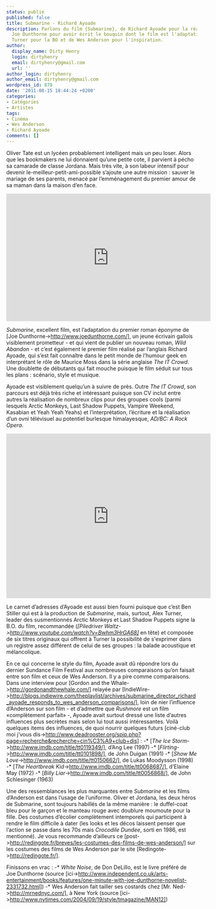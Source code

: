 ```yaml
---
status: publie
published: false
title: Submarine - Richard Ayoade
description: Parlons du film {Submarine}, de Richard Ayoade pour la réalisation, de
  Joe Dunthorne pour avoir écrit le bouquin dont le film est l'adaptation, d'Alex
  Turner pour la BO et de Wes Anderson pour l'inspiration.
author:
  display_name: Dirty Henry
  login: dirtyhenry
  email: dirtyhenry@gmail.com
  url: ''
author_login: dirtyhenry
author_email: dirtyhenry@gmail.com
wordpress_id: 879
date: '2011-08-15 18:44:24 +0200'
categories:
- Catégories
- Artistes
tags:
- Cinéma
- Wes Anderson
- Richard Ayoade
comments: []
---
```

Oliver Tate est un lycéen probablement intelligent mais un peu loser. Alors que les bookmakers ne lui donnaient qu’une petite cote, il parvient à pécho sa camarade de classe Jordana. Mais très vite, à son labeur intensif pour devenir le-meilleur-petit-ami-possible s’ajoute une autre mission : sauver le mariage de ses parents, menacé par l’emménagement du premier amour de sa maman dans la maison d’en face.

<iframe width="540" height="337" src="http://www.youtube.com/embed/4IVFfiv6wpY" frameborder="0" allowfullscreen></iframe>

*Submarine*, excellent film, est l’adaptation du premier roman éponyme de [Joe Dunthorne->http://www.joedunthorne.com/], un jeune écrivain gallois visiblement prometteur - et qui vient de publier un nouveau roman, *Wild Abandon* - et c’est également le premier film réalisé par l’anglais Richard Ayoade, qui s’est fait connaître dans le petit monde de l’humour geek en interprétant le rôle de Maurice Moss dans la série anglaise *The IT Crowd*. Une doublette de débutants qui fait mouche puisque le film séduit sur tous les plans : scénario, style et musique.

Ayoade est visiblement quelqu’un à suivre de près. Outre *The IT Crowd*, son parcours est déjà très riche et intéressant puisque son CV inclut entre autres la réalisation de nombreux clips pour des groupes cools (parmi lesquels Arctic Monkeys, Last Shadow Puppets, Vampire Weekend, Kasabian et Yeah Yeah Yeahs) et l’interprétation, l’écriture et la réalisation d’un ovni télévisuel au potentiel burlesque himalayesque, *AD/BC: A Rock Opera*.

<iframe width="540" height="435" src="http://www.youtube.com/embed/q37UomRayr0" frameborder="0" allowfullscreen></iframe>

Le carnet d’adresses d’Ayoade est aussi bien fourni puisque que c’est Ben Stiller qui est à la production de *Submarine*, mais, surtout, Alex Turner, leader des susmentionnés Arctic Monkeys et Last Shadow Puppets signe la B.O. du film, recommandée (*[Piledriver Waltz->http://www.youtube.com/watch?v=Bwhm3HrGA68]* en tête) et composée de six titres originaux qui offrent à Turner la possibilité de s'exprimer dans un registre assez différent de celui de ses groupes : la balade acoustique et mélancolique.

En ce qui concerne le style du film, Ayoade avait dû répondre lors du dernier Sundance Film Festival aux nombreuses comparaisons qu’on faisait entre son film et ceux de Wes Anderson. Il y a pire comme comparaisons. Dans une interview pour [Gordon and the Whale->http://gordonandthewhale.com/] relayée par [IndieWire->http://blogs.indiewire.com/theplaylist/archives/submarine_director_richard_ayoade_responds_to_wes_anderson_comparisons/], loin de nier l’influence d’Anderson sur son film - et d’admettre que *Rushmore* est un film «complètement parfait» -, Ayoade avait surtout dressé une liste d’autres influences plus secrètes mais selon lui tout aussi intéressantes. Voilà quelques items des influences, de quoi nourrir quelques futurs [ciné-club moi j’vous dis->http://www.deadrooster.org/spip.php?page=recherche&recherche=cin%C3%A9+club+dis] :
-* [*The Ice Storm*->http://www.imdb.com/title/tt0119349/], d’Ang Lee (1997)
-* [*Flirting*->http://www.imdb.com/title/tt0101898/], de John Duigan (1991)
-* [*Show Me Love*->http://www.imdb.com/title/tt0150662/], de Lukas Moodysson (1998)
-* [*The Heartbreak Kid*->http://www.imdb.com/title/tt0068687/], d’Elaine May (1972)
-* [*Billy Liar*->http://www.imdb.com/title/tt0056868/], de John Schlesinger (1963)

Une des ressemblances les plus marquantes entre *Submarine* et les films d’Anderson est dans l’usage de l’uniforme. Oliver et Jordana, les deux héros de Submarine, sont toujours habillés de la même manière : le duffel-coat bleu pour le garçon et le manteau rouge avec doublure moumoute pour la fille. Des costumes d’écolier complètement intemporels qui participent à rendre le film difficile à dater (les looks et les décos laissent penser que l’action se passe dans les 70s mais *Crocodile Dundee*, sorti en 1986, est mentionné). Je vous recommande d’ailleurs ce [post->http://redingote.fr/breves/les-costumes-des-films-de-wes-anderson/] sur les costumes des films de Wes Anderson par le site [Redingote->http://redingote.fr/].

Finissons en vrac :
-* *White Noise*, de Don DeLillo, est le livre préféré de Joe Dunthorne (source [ici->http://www.independent.co.uk/arts-entertainment/books/features/one-minute-with-joe-dunthorne-novelist-2331732.html])
-* Wes Anderson fait tailler ses costards chez [Mr. Ned->http://mrnednyc.com/], à New York (source [ici->http://www.nytimes.com/2004/09/19/style/tmagazine/MAN12])

